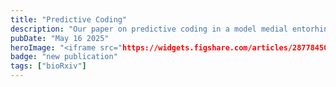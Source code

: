 ```yaml
---
title: "Predictive Coding"
description: "Our paper on predictive coding in a model medial entorhinal cortex network is on https://doi.org/10.1101/2025.04.11.648301. Our approach incorporates detailed neuronal properties that allows us to uncover new links between biophysics and predictive spatial coding."
pubDate: "May 16 2025"
heroImage: "<iframe src="https://widgets.figshare.com/articles/28778450/embed?show_title=1" width="568" height="351" allowfullscreen frameborder="0"></iframe>"
badge: "new publication"
tags: ["bioRxiv"]
---
```

